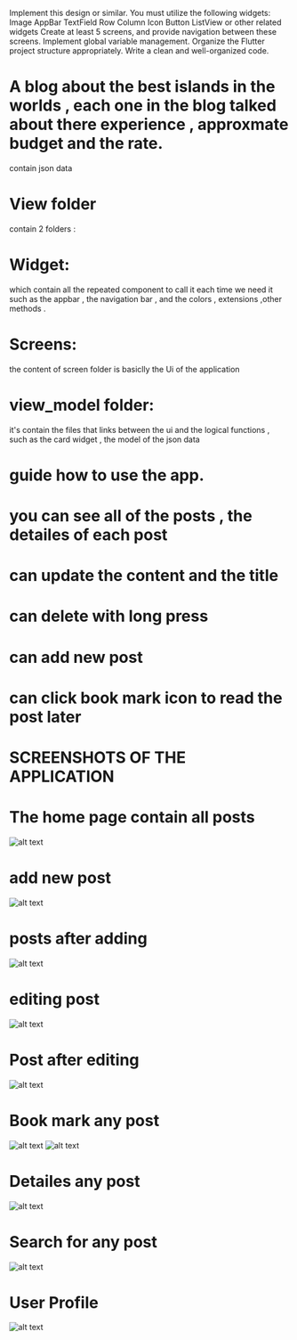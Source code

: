 Implement this design or similar.
You must utilize the following widgets:
Image
AppBar
TextField
Row
Column
Icon
Button
ListView or other related widgets
Create at least 5 screens, and provide navigation between these screens.
Implement global variable management.
Organize the Flutter project structure appropriately.
Write a clean and well-organized code.

# A blog about the best islands in the worlds , each one in the blog talked about there experience , approxmate budget and the rate. 

contain json data 
# View folder
contain 2 folders :
# Widget:
 which contain all the repeated component to call it each time we need it such as the appbar , the navigation bar , and the colors , extensions ,other methods .
 # Screens:
 the content of screen folder is basiclly the Ui of the application  

 # view_model folder:
it's contain the files that  links between the ui and the logical functions ,
such as the card widget , the model of the json data 

# guide  how to use the app.
# you can see all of the posts , the detailes of each post
# can update the content and the title 
# can delete with long press
# can add new post
# can click book mark  icon to read the post later 

# SCREENSHOTS OF THE APPLICATION 

# The home page contain all posts 
![alt text](assets\images\homePage.png)
# add new post
![alt text](assets\images\addNew.png)
# posts after adding
![alt text](assets\images\afteradding.png)
# editing post
![alt text](assets\images\editScreen.png)
  # Post after editing 
![alt text](assets\images\afterEdit.png)
  # Book mark any post 
![alt text](assets\images\bookmarked.png)
![alt text](assets\images\bookMarkScreen.png)
  # Detailes  any post 
![alt text](assets\images\detailes.png)
  # Search for  any post 
![alt text](assets\images\searching.png)
  # User Profile 
![alt text](assets\images\profile.png)